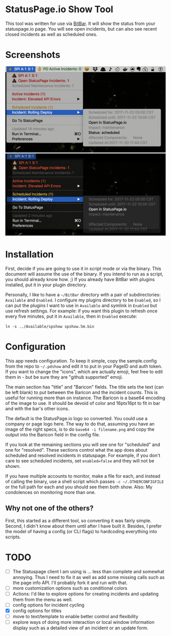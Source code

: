 # StatusPage.io Show Tool
This tool was written for use via [BitBar](https://github.com/matryer/bitbar#writing-plugins). It will show the status from your statuspage.io page. You will see open incidents, but can also see recent closed incidents as well as scheduled ones.

# Screenshots
![In Use With BitBar in MacOS Day mode](./screenshots/SPShowDemoDaytime.png)
![In Use With BitBar in MacOS Night mode](./screenshots/SPShowDemoNightmode.png)

# Installation
First, decide if you are going to use it in script mode or via the
binary. This document will assume the use of the binary. If you intend
to run as a script, you should already know how. ;) If you already have
BitBar with plugins installed, put it in your plugin directory.

Personally, I like to have a `~/BitBar` directory with a pair of
subdirectories: `Available` and `Enabled`. I configure my plugins
directory to be `Enabled`, so I can put the plugins I want to use in
`Available` and symlink in `Enabled` but use refresh settings. For
example: if you want this plugin to refresh once every five minutes, put
it in `Available`, then in `Enabled` execute:

`ln -s ../Available/spshow spshow.5m.bin`

# Configuration
This app needs configuration. To keep it simple, copy the sample.config
from the repo to `~/.pdshow` and edit it to put in your PageID and
auth token. If you want to change the "icons", which are actually emoji,
feel free to edit them in - but be sure they are "github supported"
emoji. 

The main section has "title" and "Baricon" fields. The title sets the text (can
be left blank) to put between the Baricon and the incident counts. This is
useful for running more than on instance. The Baricon is a base64 encoding of
the image to use. It should be devoid of color and 16ptx16pt to fit in bar and
with the bar's other icons. 

The default is the StatusPage.io logo so converted.  You could use a company or
page logo here.  The way to do that, assuming you have an image of the right
specs, is to do `base64 -i filename.png` and copy the output into the Baricon
field in the config file.

If you look at the remaining sections you will see one for "scheduled" and one
for "resolved". These sections control what the app does about scheduled and
resolved incidents in statuspage. For example, if you don't care to see
scheduled incidents, set `enabled=false` and they will not be shown.

If you have multiple accounts to monitor, make a file for each, and instead of
calling the binary, use a shell script which passes `-c ~/.OTHERCONFIGFILE` or
the full path for each and you should see them both show. Also: My condolences
on monitoring more than one.

## Why not one of the others?
First, this started as a different tool, so converting it was fairly simple.
Second, I didn't know about them until after I have built it. Besides, I prefer
the model of having a config (or CLI flags) to hardcoding everything into
scripts. 

# TODO
- [ ] The Statuspage client I am using is ... less than complete and somewhat annoying. Thus I need to fix it as well as add some missing calls such as the page info API. I'll probably fork it and run with that.
- [ ] more customization options such as conditional colors
- [ ] Actions: I'd like to explore options for creating incidents and updating them from the menu as well.
- [ ] config options for incident cycling
- [x] config options for titles
- [ ] move to text/template to enable better control and flexibility
- [ ] explore ways of doing more interaction or local window information display such as a detailed view of an incident or an update form.
